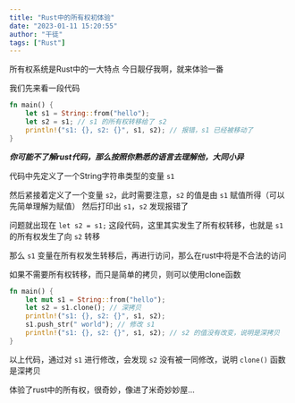 ```yaml
---
title: "Rust中的所有权初体验"
date: "2023-01-11 15:20:55"
author: "干徒"
tags: ["Rust"]
---
```


所有权系统是Rust中的一大特点
今日靓仔我啊，就来体验一番  

我们先来看一段代码
```rust
fn main() {
    let s1 = String::from("hello");
    let s2 = s1; // s1 的所有权转移给了 s2
    println!("s1: {}, s2: {}", s1, s2); // 报错，s1 已经被移动了
}
```
***你可能不了解rust代码，那么按照你熟悉的语言去理解他，大同小异***

代码中先定义了一个String字符串类型的变量 `s1`  

然后紧接着定义了一个变量 `s2`，此时需要注意，`s2` 的值是由 `s1` 赋值所得（可以先简单理解为赋值）
然后打印出 `s1`，`s2` 发现报错了  

问题就出现在 `let s2 = s1;` 这段代码，这里其实发生了所有权转移，也就是 `s1` 的所有权发生了向 `s2` 转移  

那么 `s1` 变量在所有权发生转移后，再进行访问，那么在rust中将是不合法的访问



如果不需要所有权转移，而只是简单的拷贝，则可以使用clone函数

```rust
fn main() {
    let mut s1 = String::from("hello");
    let s2 = s1.clone(); // 深拷贝
    println!("s1: {}, s2: {}", s1, s2);
    s1.push_str(" world"); // 修改 s1
    println!("s1: {}, s2: {}", s1, s2); // s2 的值没有改变，说明是深拷贝
}
```

以上代码，通过对 `s1` 进行修改，会发现 `s2` 没有被一同修改，说明 `clone()` 函数是深拷贝

体验了rust中的所有权，很奇妙，像进了米奇妙妙屋...